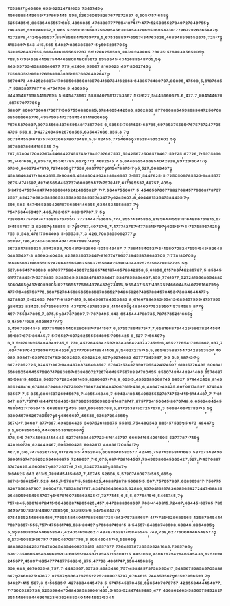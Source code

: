 ⁷⁰⁵³⁸¹⁷‽⁴⁶⁴⁶⁶·⁶⁹³′⁶²⁵²⁴⁷⁴¹⁶⁰³,⁷³⁴⁵⁷⁴⁵‽⁴⁵⁶⁶⁶⁸⁸⁴⁴⁹⁶⁵⁵′⁷³⁷⁸⁶⁹⁴⁴⁵,⁵⁹⁸·⁵³⁶³⁶⁰⁶⁹⁸²⁸⁷⁶⁷⁷⁹⁷²⁸³⁷,⁶·⁶⁰⁵′⁷⁵⁷′⁶⁵⁵‽⁵²⁵⁵⁴⁹⁵′⁵·⁸⁸⁵³⁶⁴⁶⁵⁵⁵⁷′⁶⁸⁵·⁴³⁶⁶⁸³⁵,⁴⁷⁶³⁸⁸⁷⁷⁷⁷⁶⁹⁴¹⁸⁷⁴¹⁷'⁴⁷⁷'⁵²⁵⁰⁸⁵⁵²⁷⁸⁴⁰⁷²⁷⁰⁴⁹⁷⁵⁵‽⁷⁴⁸³⁶⁸⁵·⁵⁹⁸⁸⁴⁶⁸⁵⁷·³,⁸⁶⁵,⁵²⁶⁵⁸¹⁶¹⁶⁶⁸³⁷⁵⁶⁷⁸⁵⁴⁵⁶²⁸⁵⁴⁵⁴³⁷⁸⁶⁹⁵⁰⁶⁸⁵⁴⁷³⁶¹⁷⁷⁸⁶⁷²⁸²⁶³⁶⁵⁸⁴⁷‽⁴²⁷²⁸⁷⁸·⁴¹³′⁵‽⁶⁵⁵³⁷:⁸⁵⁷′⁸⁵⁶⁸⁴⁷⁵⁷⁵⁹⁷⁷⁸·⁵·⁶⁷⁵³⁵⁸⁸⁹⁷'⁶⁹⁵⁷⁴³⁴⁷⁶³⁶³⁶·⁴⁶⁸⁹⁴⁸⁵⁹⁸⁵⁵²⁶⁷⁵·⁷²⁵'⁷‽⁴¹⁸³⁸⁹⁷'⁵⁴³,⁴¹⁵:⁵⁶⁵,⁵⁴⁸²⁷′⁸⁸⁶³⁸⁵⁸⁸⁷'⁵‽⁵⁰⁵²⁸⁵⁷⁰⁵‽⁵²⁸⁸⁵²⁶⁴⁶⁷⁶⁵⁵:⁶⁶⁶⁴⁶¹⁶¹⁶⁵⁵⁶⁵²⁷⁹⁷,⁵′⁵'⁷⁸⁶²⁵⁶⁵⁸⁶·⁸⁸³′⁸⁹⁴⁸⁸⁰⁵,⁷⁹⁸²⁵'⁵⁷⁶⁸⁸³⁸⁵⁶⁵⁸⁰⁵‽⁷⁶⁸·⁵'⁷⁹⁵'⁶⁵⁸⁴⁴⁹⁸⁷⁵⁴⁴⁴⁶⁵⁸⁰⁸⁴⁸⁰⁸⁵⁶¹³,⁶⁹⁵³⁵⁴⁵′⁴³⁴²⁶⁸⁸⁵⁴⁸⁷⁰⁵·⁵‽⁸⁴³′⁵⁹⁷⁹³′⁴⁹⁸⁸⁶⁶⁴⁰⁸⁷⁷,⁷⁷⁵·⁴²⁴⁰⁶·⁵⁵⁶⁶⁷,⁸¹⁶⁹⁶²³,⁴⁹⁷′⁸⁰⁶²⁷⁴⁵‽⁷⁰⁵⁶⁶⁰⁵′³′⁸⁵⁸²⁷⁶⁵⁶⁸⁹⁸³⁸⁹⁵'⁶⁵⁷⁶⁶⁷⁸⁴⁸²⁸⁴⁷‽⁶⁶⁷⁰⁴⁷³,⁴⁹⁴²⁵²⁶⁸⁸⁷⁴¹⁷⁰⁶⁸⁵⁰⁶⁹⁶⁰⁸¹⁸⁰⁷⁰⁴¹⁶⁰⁷³⁴¹⁶²⁸⁶³′⁶⁴⁸⁸⁵⁷⁶⁴⁸⁰⁷⁰⁷:⁸⁰⁸⁹⁶·⁴⁷⁵⁰⁸·⁵:⁶¹⁸⁷⁶⁸⁵:⁷·⁵⁹⁸³⁸⁶⁷⁷⁸⁷⁷′⁶·⁴⁷⁵⁴⁷⁵⁶·⁵·⁴³⁶³⁵‽⁸⁴⁴⁹⁵⁴⁸⁷⁶⁹⁸⁵⁴¹⁶⁷⁶⁹⁵,⁵'⁶⁴⁵⁴⁷³⁶⁶⁷,⁵⁸⁸⁸⁴⁰⁷⁵⁶¹⁷⁷⁵³⁵⁶⁷,⁵'⁷′⁶²⁷·⁵′⁴⁴⁵⁶⁶⁰⁶⁷⁵:⁶·⁴⁷⁷:⁷·⁸⁰⁴¹⁴⁴⁶²⁸·⁸⁶⁷⁵⁷⁰⁷⁷⁷⁹⁵‽⁵⁸⁸⁰⁷,⁸⁰⁶⁰⁷⁰⁶⁶⁴¹⁷³⁶⁷⁷′⁵⁰⁵⁷⁵⁵⁶⁸⁸⁰⁸⁸⁵:⁶⁷⁸⁴⁶⁰⁵⁴⁴²⁵⁸⁶·⁸⁹⁶²⁸³³,⁸⁷⁷⁰⁶⁶⁸⁸⁵⁴⁵⁹⁸⁶⁸³⁶⁴⁷²⁵⁰⁷⁰⁸⁶⁸⁵⁶⁶⁶⁶⁶⁵⁷⁷⁶·⁴⁹⁵⁷⁵⁰⁵⁴⁷²⁷⁵⁸⁴⁵⁴⁸¹⁴¹⁸⁰⁶⁶⁵‽⁷⁶⁷⁶⁴³⁷⁰⁸³⁷:⁸⁰⁷³⁴⁵⁶⁸⁴³⁷⁶⁵⁹⁵⁴⁸¹⁷³⁶⁷⁷⁰⁵,⁶·⁵³⁵⁵⁵′⁷⁵⁶¹⁴⁰⁵'⁶³⁷⁸⁵·⁶⁹⁷⁸⁵³⁷⁵⁵⁹⁵′⁷⁶⁷⁵⁷⁶⁷²⁴⁷⁷⁰⁵⁴⁷⁹⁵,⁵⁵⁶·⁸·³′⁴²⁷²⁶⁹⁴⁵⁶²⁶⁷⁶⁸⁵⁶⁵:⁶³⁵⁴⁴⁷⁶⁶⁶·⁸⁵⁵:³,⁷‽⁶⁰⁷³⁴⁴⁵⁵³′⁶⁷⁸⁷⁵⁷⁴⁰⁷²⁶⁶⁵⁷⁸⁰⁷³⁴⁸⁸·⁵:⁵'⁸²⁴⁵⁵:⁷⁷⁵⁴⁶⁰⁵‽⁷⁸⁵³⁸⁴⁵⁹⁵²⁶⁰³,⁵‽⁸⁵⁷⁸⁸⁶⁷⁸⁶⁴⁴¹⁸⁵⁵⁴⁵,⁷‽⁷⁸⁷·⁵⁷⁸⁰⁴¹⁷⁰⁸²⁷⁶⁷⁴⁵⁴⁶⁸⁴²⁷⁴⁵⁵⁷⁴³′⁷⁸⁴⁹⁷⁹⁷⁶⁸⁷⁵³⁷·⁵⁹⁴²⁵⁶⁷²⁵⁰⁸⁵⁷⁸⁴⁶⁷'⁵⁹⁷²⁵,⁸⁷⁷²⁶·⁷'⁵⁹⁷⁵⁸⁹⁶⁹⁵·⁷⁴⁶¹⁶³⁸·⁸·⁸⁹⁵⁷⁸·⁴⁵³′⁶¹⁷⁸⁵·⁶⁶⁷‽⁷⁷³,⁴⁶⁸²⁵'⁵,⁷,⁵:⁶⁴⁴⁶⁵⁵⁵⁴⁶⁶⁸⁵⁴⁰⁴²⁸²⁸·⁸⁹⁷²³′⁶⁰⁴¹⁷‽⁶⁷³′⁶·⁸⁴⁶³⁷²⁴⁷⁸¹⁶·⁷²⁷⁴⁸⁰⁵‽⁷⁷⁵³⁸·⁶⁸⁶⁷⁷⁹⁷‽⁶¹⁵⁴⁷⁸⁸⁷⁵'⁷‽⁵·⁵²⁷:⁵⁰⁸³⁴³⁷‽⁴⁵⁸³⁶⁴⁶³⁴¹⁷'⁸⁴⁶³⁶¹⁵:⁵'⁸⁰⁸⁶⁵:⁴⁵⁸⁸⁶⁰⁴⁹⁶²⁸²⁸⁶⁴⁶⁶⁶⁷,⁷′⁵⁵⁷·⁵⁴⁴⁷⁶²⁵'⁵'⁷²⁵⁰⁵⁰⁶⁷⁸⁵⁵²³′⁶⁴⁸⁵⁵⁷⁷²⁶⁷⁵′⁴⁷⁴¹⁵⁸⁷:⁴⁸⁷′⁶⁵⁶⁵⁴⁴⁵²⁷³⁷′⁶⁰⁸⁸⁵⁹⁴⁷⁷'⁷⁹⁷⁸⁴¹⁷:⁶¹⁷⁹⁸⁵⁵³⁷·⁴⁸⁷⁵⁷:⁴⁰⁵‽⁵′⁸⁴⁷⁹⁴⁷⁵⁹⁷⁴⁸⁴⁷⁷⁴⁹⁶³⁶⁰⁶¹⁶²⁴²⁴⁶⁵⁵⁸²⁷,⁷'⁷·⁶³⁴⁶⁷⁵⁵⁰⁶¹⁷,⁵,⁴⁵⁴⁶⁵⁶⁷⁰⁶⁷⁷⁸⁸²⁷⁶⁸⁴⁵⁷⁷⁶⁶⁶⁸¹⁷⁸⁷³⁷²⁵⁵⁷·⁸⁵⁴²⁷⁰⁵⁸³′⁵⁸⁵⁵⁶⁵⁵²⁵⁵⁸⁹⁵⁹⁵⁸⁵³⁵⁷⁴³⁴⁷⁷‽⁶²⁴⁵⁶⁰⁷:⁸·⁴⁰⁴⁴⁸¹⁵³⁵⁴⁷⁵⁸⁴⁴⁹⁵′⁷‽⁵⁵⁶·⁵⁸⁵,⁴⁴⁷′⁵⁶⁵³⁸⁹⁴⁰⁶¹⁸⁷⁵⁶⁸⁵⁶¹⁴⁶⁸⁵⁵·⁶³⁴⁴⁵³⁴⁹⁵⁸⁸⁸⁷,⁷‽⁷⁵⁴⁷⁵⁶⁴⁴⁵⁹⁴⁹⁷:⁴⁶⁵:⁷⁸³′⁶⁵⁷,⁶⁸³′⁶⁷⁷⁰⁷·⁷,⁵‽⁷²⁸⁰⁶⁴⁷⁷⁵⁷⁶⁴⁷⁴⁷³⁶⁸⁸⁵⁷⁶⁷⁹⁵′⁷,⁷⁷⁷³⁴⁴⁴⁷⁵³⁶⁸⁵·⁷⁷⁷:⁸⁵⁵⁷⁴³⁴⁵⁸⁶⁵:⁸¹⁸⁹⁶⁴⁷'⁵⁵⁸¹⁸¹⁶⁴⁸⁸⁶⁷⁶¹⁸¹⁵:⁶⁷⁵'⁴⁵⁵⁵⁷⁸⁷,³,⁸²⁶⁵⁷‽⁴⁸⁸⁵⁵,⁵'⁷‽⁵′⁷⁸⁷:⁴⁰⁷⁵⁷′⁵·⁷:⁴⁷⁷⁷⁴²⁷⁵⁷'⁴⁷⁷⁸⁸¹⁵′⁷⁹⁷‽⁶⁰⁵′⁵′⁷'⁵'⁷⁵⁷⁵⁸⁹⁵⁷⁴²⁵‽⁷⁵⁵,⁵·⁵⁴⁸·⁴⁷⁸¹⁷⁵⁶⁴⁴⁰³,⁵'⁶⁵⁵³⁵:⁷·³,⁴²⁶·⁷⁰⁸⁵⁸⁹⁵⁰⁶²⁷⁷⁷‽⁶⁹⁸⁸⁷·⁷⁸⁶·⁴²⁴⁰⁴³⁶⁰⁶⁸⁴⁹⁴¹⁷⁹⁶⁷⁶⁸⁸⁷⁴⁸⁵‽⁵⁶⁷²⁸⁴⁷⁸⁸⁶⁶³⁵:⁸⁹⁴³⁸³⁸·⁷⁰⁵⁴⁸¹³′⁸²⁸⁰⁵'⁵⁰⁵⁵⁴³⁴⁸⁷,⁷,⁷⁸⁸⁴⁵⁵⁴⁰⁵²⁷'⁵'⁴⁹⁸⁰⁷⁰⁸²⁴⁷⁵⁹⁵′⁵⁴⁵'⁸²⁶⁴⁸⁰⁴⁸⁵⁵⁴⁹⁷'³,⁸⁵⁶⁰³′⁴⁰⁴⁹⁸·⁸²⁵⁸⁵²⁶³⁷⁹⁴⁴⁷'⁸¹⁶⁷⁷⁴⁷⁸⁶⁹⁷²⁸⁴⁵⁵⁸⁷⁸⁶⁸³⁷⁰⁵·⁷′⁷⁷⁸¹⁸⁰⁷⁰⁵‽³′⁴²⁶⁵⁶⁶⁷'⁸⁶⁸⁵⁵⁰⁵²⁴⁷⁸⁶⁴³⁵⁶⁵⁸⁶²⁵⁶⁸³⁷′⁵⁵⁶⁴⁴²⁵⁹⁸⁰⁴⁰⁴⁴⁸⁷⁵⁷⁵'⁵⁶⁷⁷⁸⁸⁵⁷⁷²⁵,⁵‽⁵³⁷:⁶⁶⁵⁴⁵⁷⁶⁰⁶⁸³,⁸⁶⁷⁰⁷⁷⁷⁵⁸⁰⁴⁶⁶⁹⁷²⁵²⁸⁵⁷⁴⁶¹⁸⁷⁴⁰⁵⁷⁸³⁴²⁸⁵⁸·⁵·⁶¹⁸⁹⁶·⁶¹⁵⁷⁸³⁷⁴⁸²⁸⁶⁷⁸⁷·⁵'⁸⁵⁶⁴⁵′⁶¹⁷⁷⁷⁸⁸⁴⁵'⁷′⁵³⁷⁵⁸⁶⁵,⁵³⁸⁵⁵⁴⁵′⁵²⁸⁹⁸⁴⁷⁴⁸⁷⁵⁸⁴⁴⁷,⁵³⁴⁷⁸⁵⁵⁸⁶⁴⁶³⁷:⁸⁵⁵·⁷⁷⁶¹⁵⁷⁷·⁵²⁷²⁸¹⁶⁵⁶⁸⁶⁵⁴⁸⁸⁰⁵⁰⁶⁰⁴⁸⁵‽⁴¹⁷′⁴⁰⁸⁹⁸⁰⁵′⁸²⁷⁵⁶⁵⁵⁷⁷⁵⁶⁶⁴³⁷⁶⁴³⁷‽⁷³⁴¹⁵:³′⁵⁹⁴³⁷′⁵⁵⁷′⁴³⁵²⁵²⁴⁶⁶⁰⁴⁴⁵′⁴⁰⁷²⁶¹⁶⁶⁷⁹⁵‽⁴⁷⁷′⁷⁹⁴⁸⁵⁷⁵³⁷⁷⁶·⁶⁶⁸⁷⁵²⁷⁶⁴⁵⁶⁸⁵⁶⁵⁵⁸³⁶⁰⁷⁸⁶⁶⁵²⁷⁹⁴⁸⁶⁵⁸²⁶⁷⁴⁸⁵⁷⁸⁸⁴⁵⁷⁰⁴⁵³′⁷³⁸³⁴⁶⁴⁴⁴⁷⁷‽⁸²⁷⁸⁸³⁷·⁵'⁶²⁶⁶³,⁷⁴⁶⁷⁷′⁶¹⁸⁹⁷′⁴¹⁵·⁵:⁸⁶⁴⁹⁶⁸⁷⁸⁴⁵⁵³⁴⁸³,⁸·⁶¹⁴⁶⁷⁴⁴⁴⁵⁸³′⁵⁵⁴¹³′⁶⁸⁵⁴⁵⁷⁵⁹⁵'⁴⁷⁵⁷⁵⁹⁵‽⁸⁶⁴³³,⁸³⁴⁰⁵:⁵⁶⁷⁵⁵⁶⁶⁵⁷⁷⁵,⁴³⁷⁹⁷⁰⁴³⁷⁸⁵³³′⁸·⁴¹⁴⁴⁶⁹⁵‽⁴⁸⁸⁴⁶⁰⁷⁷⁵³⁵⁹⁵⁰⁷′⁵⁷⁵⁴⁵⁸⁵,⁸⁷⁷‽⁴⁹⁷'⁷⁵⁵³⁴⁷⁸⁹⁵·⁷·⁸⁷⁵:⁵‽⁸⁴⁷³⁷⁸⁶⁰⁷·⁷'⁷⁶⁷⁸⁴⁹⁵·⁶⁴³,⁶⁵⁴⁵⁴⁴⁴⁷⁸⁸⁷³⁵·⁷⁸⁷⁵⁷³⁵²⁶¹⁶⁶⁵‽⁶·⁴⁷⁵⁶⁷'⁶⁰⁸·⁴⁸⁵⁸⁴⁹⁷⁷⁷‽⁵:⁴⁹⁶⁷⁵³⁶⁴⁵'⁵,⁸⁹⁷⁷⁵⁴⁸⁶⁵⁴⁴⁰⁸²⁸⁰⁶⁸⁷'⁷⁸⁴¹⁵⁶⁷,⁶·⁵⁷⁵⁵⁷⁸⁶⁴⁸⁷⁵'⁷·⁷·⁶⁵⁸¹⁶⁶⁸⁷⁶⁴⁴²⁵′⁵⁸⁶⁷⁸²⁴⁴⁵⁶⁴³⁵′⁸⁸⁷′⁸⁷⁵′⁸⁶⁴⁴⁵:⁷,⁵′⁷⁶⁵²⁷′⁶⁰⁷²⁶²⁵⁵⁵⁵⁶⁴⁸⁹⁵′⁷⁰⁵⁶⁴²⁵,⁸·⁵²⁷,⁷'⁵⁶⁴⁰⁷‽⁶·³,⁵′⁸⁷⁸¹⁶⁹⁵⁵⁴⁸⁴⁹⁴⁹⁷³⁵·⁵,⁷³⁸·⁴⁵⁷²⁶⁴⁵⁶⁴²⁵⁹⁷′⁸³⁴³⁶⁶⁴²⁴³⁷³⁷³⁵'⁵′⁶·⁴⁵⁵²⁷⁷⁶⁵⁴¹⁷⁸⁶⁰⁶⁶⁷:⁸⁹⁷·⁷:⁶⁹⁴⁷⁶³⁷⁰⁴²⁷⁹⁶⁹⁶⁷⁷²⁶⁴⁵²⁶·⁸²⁷⁷⁷⁰⁶⁵⁴¹⁸⁸⁴¹⁴⁰⁸·⁸·⁵⁴⁶²⁷²⁷⁵⁷'⁵:⁵:⁸⁶⁵′⁸³⁵⁸⁸⁷⁵⁴⁷⁰⁴²⁸⁵⁵³⁵⁰⁷,⁴⁰⁶⁸⁵:⁵⁵⁸⁴⁷'⁶³⁵⁷⁶⁹⁷⁴⁷⁸³′⁶⁰⁵²⁴³⁵:⁶⁹⁴²⁸²⁶·⁸⁹⁷‽⁵²⁷⁴⁶⁸³,⁴³⁷⁷⁷³⁴⁹⁵⁴⁷·⁵′⁵,⁵:⁵·⁸⁸⁷'³′⁷‽⁶⁸⁷²⁷⁸⁵²⁷²⁵·⁸²⁴⁵⁷'⁸⁸⁷′⁸⁴⁸⁴⁶⁷⁸³⁷⁴⁶⁴⁶³⁵⁸⁷,⁵⁷⁶⁴⁷′⁵³⁴⁸⁷⁶⁵⁰⁷⁰⁵⁵⁴²⁴¹⁷⁴⁵⁰⁷,⁶¹⁸¹⁵³⁷⁶⁴⁹⁵,⁵⁰⁶⁶⁴¹⁵⁵⁶⁸⁶⁰⁵⁶⁴⁴⁵⁵⁷⁶⁸⁰⁷⁴⁷⁸⁸³⁸⁶⁷'⁶³⁸⁶⁶⁰⁷²⁷²⁶⁷⁶⁰⁴⁸⁵⁷⁵⁶⁷⁸⁸⁸⁴⁷⁸⁰⁴⁹⁵,⁸⁵⁶⁰⁷⁴⁸⁴⁴⁴⁸⁸⁴¹⁴⁰³,⁶⁵⁷⁶⁶⁸⁷⁴⁵′⁵⁰⁸¹⁵·⁴⁶⁵²⁸·⁵⁶⁵⁹⁷⁰⁷²⁸²⁴⁶⁸¹⁴⁵⁵:⁸³⁸⁰⁶⁹⁷'⁷′⁸·⁸·⁶⁹³′⁵:⁴³⁵³⁵⁸⁵⁰⁶⁸⁷⁴⁵,⁶⁸⁵²⁷,⁵⁷⁴⁴⁴²⁴⁹⁸·⁸¹⁴³⁸⁹⁵²⁴⁸⁴¹⁶·⁶⁷⁴⁶⁸⁸⁷⁹⁴⁶⁸²⁷⁴⁷²⁵⁰⁷'⁷⁶⁸⁶⁷³⁴¹⁶⁴⁸⁴⁷⁰⁶⁷⁶¹⁵′⁴⁶⁸·⁶·⁴⁸⁶⁴⁷'⁴⁹⁴²⁵:⁸⁰⁷⁰⁸¹⁷⁴⁵⁹⁷,⁸⁷⁴⁹⁴⁸⁶³⁵⁵⁷,⁷·⁵,⁸⁵⁵:⁸⁸⁶¹⁵³⁷²⁶⁹⁴⁵⁶⁷⁶·⁷′⁴⁸⁵⁵⁴⁶⁸⁴⁶·⁷,⁶⁹⁴³⁴¹⁸⁶⁴⁵⁴⁰⁶³⁵⁵⁵²⁷⁸⁷⁴⁷⁵³′⁴¹⁵′⁶¹⁴⁴⁴⁸⁷·⁷,⁷′⁸¹⁶⁴⁷,⁸³⁷:⁷³⁷⁴⁷'⁸⁴⁴⁷⁶¹⁵⁸⁴⁶⁵'⁵⁸⁷³⁶⁰⁵⁹⁵⁵⁶⁹⁸⁰³′⁸¹⁴⁸⁷⁸⁷⁴⁷·⁸⁷⁵⁷⁷⁰⁴¹⁵⁰⁶⁴⁵′⁸⁶⁷⁰⁷⁴⁸·⁶·⁶⁵⁶⁹⁴⁰⁴⁵⁴⁵⁴⁸⁸⁶⁴³⁷'⁷⁰⁵⁶⁴¹⁵,⁶⁶⁸⁶⁸⁸⁷‽⁴⁹⁵,⁵⁸⁷·⁶⁰⁵⁶⁵⁵⁷⁶⁸·⁵:⁸¹⁷²⁵³⁸¹⁵⁰⁷²⁵⁷⁶⁷⁸·³,⁵⁶⁶⁸⁴⁰⁶⁷⁵⁷⁸³⁷'⁵,⁵‽⁸³⁸⁰⁴⁶⁷⁹⁴²⁶⁷⁸⁰⁵⁹⁷‽⁵‽⁶⁴⁶⁶⁶⁹⁷·⁴⁶⁵³⁸·⁶³⁶²⁷²⁸⁴⁶⁶⁵‽⁵⁶⁷′³′⁷·⁶⁴⁶⁸⁷,⁸⁷⁷′⁶⁸⁷·⁴⁹⁴⁵⁸⁴⁴³⁵,⁵⁴⁶⁷⁵²⁶¹⁸⁶⁶⁷⁵,⁵⁵⁸¹⁵·⁷⁵⁴⁴⁸⁰⁵⁴³,⁸⁸⁵'⁵⁷⁵³⁵‽⁵′⁶⁷³,⁴⁸⁴⁴⁷‽³,⁵·⁸⁰⁶⁸⁵⁶⁵⁰⁵·⁴⁴⁴⁰⁸⁵⁵³⁶¹⁸⁰⁶⁶⁷‽⁴⁷⁸·⁵′⁵,⁷⁶⁷⁴⁴⁸⁶²⁴¹⁴⁴⁴⁴⁵,⁴²⁷⁷⁶¹⁸⁸⁴⁴⁶⁷⁷²³′⁶¹⁶¹⁴⁵⁷⁹⁷,⁶⁶⁶⁹⁴¹⁶⁵⁴⁰⁶¹⁵⁰⁵,⁵³⁷⁷⁷⁸⁷'⁷⁴⁵‽⁴²⁸¹⁶⁰⁷³⁶·⁸²⁴⁴⁴⁹⁴⁶⁷·⁵⁰⁵³⁶⁰⁴²⁵,⁸⁰⁸²⁸¹⁷,⁴⁸⁸³⁸¹⁷⁰⁸³⁴¹⁷‽⁴⁶⁷·⁸·³′⁶·⁷⁴⁷⁵⁶²⁶¹⁷⁵⁸·⁸¹⁷⁸⁷⁸³′⁵'⁴⁹⁵²⁸⁴⁵·⁶⁰⁸⁸⁶⁴⁸⁵⁸⁰⁵⁷⁷,⁴²⁷⁴⁵:⁷⁵⁸⁷⁴³⁸⁵⁸¹⁴¹⁶⁸³,⁵⁸⁷⁰⁷³⁴⁸⁴⁹⁶⁵⁸⁰⁶¹⁵³⁷⁴⁷³⁵²⁵²⁵³⁴⁶⁶⁶⁸⁷⁵,⁷²⁴⁸⁶⁹⁷·⁷′⁶·⁶⁷⁵:⁶⁸⁷′⁷³⁸¹⁶⁴⁵⁰⁷:⁷³⁴⁹⁶⁹⁸⁰⁶⁴⁵³⁶⁹⁴²⁷:⁵²⁷:⁷′⁴³⁷⁰⁸⁸⁷³⁷⁴⁷⁴⁶²⁵:⁴⁵⁶⁰⁵⁶⁷‽⁸⁹⁷²⁶³⁷'⁸·⁷'⁵·⁵³⁴⁰⁷⁷⁸⁴⁵‽⁵⁵⁵⁴⁷‽³′⁶⁴⁶²⁵,⁶⁴³,⁶¹³′⁵:⁷⁸⁸⁴⁴⁵⁴¹⁵′⁶⁶⁷·⁷·⁴⁰⁷⁴⁵,⁵²⁶⁰⁶·⁵:⁵⁷⁸⁰⁷⁴⁸⁰⁸⁷³′⁵⁸⁵·⁶⁶⁵‽⁸⁸⁷′³′⁶⁸⁶²⁵⁴⁷·⁵²³,⁴⁴⁵:⁷′⁵⁷⁸⁸⁷′⁵:⁵⁸⁵⁸⁴²⁵:⁴⁶⁸⁸⁷²⁸⁷³′⁵⁶⁶⁸⁵′⁵·⁵⁶⁷:⁷⁵⁷⁰⁵⁷⁸³⁷·⁶³⁸⁹⁶⁹⁸¹⁷'⁷⁵⁶⁷⁷⁵⁸²⁶⁷⁶⁵⁶⁹⁸⁷⁸⁰⁷·⁵⁰⁶⁰⁴⁷⁵:⁷⁴⁵³⁸⁵⁴¹⁷⁸⁷:⁸³⁴⁷⁴⁵⁶⁴⁶⁶⁶³⁵:⁶²⁸⁸⁶·⁸⁹⁷⁰⁴¹⁶¹⁵⁷⁸³⁶⁹⁸⁵⁶⁵⁸²⁷²⁴⁴⁷′⁶⁸⁸²⁶²⁶⁴⁸⁰⁵⁹⁶⁵⁴⁹⁵⁴⁷⁰⁷‽⁵′⁴⁷⁸¹⁶⁰⁷³⁵⁸⁶²⁴²⁵'⁷·⁷²⁷⁷⁴⁴⁵·⁶·⁵·⁵:⁸⁷⁷⁶⁴¹⁵'⁶·⁵⁴⁶⁵⁷⁴⁵·⁷‽⁷⁵⁷'⁸⁴⁵:⁶³⁶¹⁸⁰⁷⁸⁴¹⁵′⁵⁰⁴³⁶³⁸⁷⁴²⁶⁵⁶²⁵:⁴⁵⁷:⁶⁴⁷³⁸⁸⁸⁹⁶⁸⁶⁹⁷,⁷⁶³′⁴¹⁴⁰⁸¹⁵·⁷²⁴⁰⁷:⁶³⁴⁴⁵'⁶³⁷⁶⁵'⁷⁸⁵³⁴⁹⁵⁷⁶⁰⁷⁸³′³′⁴⁴⁸⁰⁷²⁶⁸⁵‽⁶·⁵⁷³′⁸⁰⁵′⁶·⁵⁴⁷⁵⁴⁸⁴³⁷‽⁶⁷⁵⁴⁶⁵⁵²⁴⁴⁸⁶⁶⁸⁴⁸⁶·⁷⁷⁶⁹⁵⁴⁸⁴⁴⁰⁴¹⁷⁸⁸⁵⁶⁵⁸¹⁷³⁵'⁸⁴³′⁷⁵⁷²⁸⁴⁶⁵⁷'⁴¹⁷'⁷²⁵′⁶²⁸⁶⁸⁹⁵⁶⁵,⁴³⁵⁸⁷⁸⁴⁵⁴⁴⁴⁷⁶⁸⁷⁸⁶⁹⁷'⁵⁵⁵:⁷⁵⁷'⁴⁷⁵⁶⁶¹⁷⁴⁶·⁶³³′⁸⁰⁴⁹⁷‽⁷⁶⁶⁶⁸⁷⁴⁹⁸¹⁵,³′⁵⁴⁵⁵⁷'⁸⁴⁸⁹⁸⁷⁴⁰⁶⁰⁸·⁶⁰⁸⁴⁶·⁸⁸⁶⁴⁸⁹⁵‽⁵:⁵‽⁸³⁶⁰⁸⁹⁵⁴⁵⁴⁶⁸⁵⁸⁵⁴⁷:⁴²⁴⁰⁵'⁶⁹⁶²⁶²⁷'⁴⁸⁷⁸⁷⁸⁵²⁸¹⁷′⁵⁸⁴⁵⁵⁴⁵,⁷⁴⁸·⁷³⁸·⁶²⁷⁷⁶⁰⁶⁰⁴⁴⁶⁵⁴⁸⁵⁷⁷‽⁶·⁵⁷³′⁵⁰⁵⁶³′⁵⁶⁷⁹⁷'⁷³⁸⁰⁴⁶⁷⁰⁸¹⁷⁹⁸·³,⁸⁰⁸⁴⁶⁰⁴⁵⁷'⁶·⁵⁵⁸⁰⁵‽⁴⁸⁸³⁸²⁵⁴⁴²⁵²⁷⁶⁴⁷⁸⁰⁴⁵⁴³⁵⁴⁶⁰⁸⁹⁷⁵⁴¹⁵,⁸⁵⁵⁷⁶⁷⁷,⁷⁷⁶⁴⁵⁵⁷⁸⁷²⁶⁵⁵⁹⁵²⁸¹⁶⁸⁵:⁷⁹⁶⁵⁷⁰⁵‽⁶⁷⁶¹⁷³⁵⁴⁶⁰⁵⁴⁵⁴⁶⁴⁸⁶⁸⁹⁷⁰³′⁶⁰⁵⁵⁵′⁸⁴⁵⁹⁷'⁸⁹⁴⁵⁷'⁶³⁸⁰⁷'⁵,⁴⁴⁵'⁸⁶⁸·⁸³⁸⁶⁷⁶⁷⁹⁴²⁶⁴⁶⁵⁴⁵⁴³⁶·⁶²⁵'⁸⁹⁴²⁴⁵⁶⁷⁷·⁴⁵⁸⁹⁷′⁶³⁵⁴⁷⁷⁷⁴⁶⁷⁷⁵⁶³³′⁶·⁸⁷⁵:⁴⁷⁷⁹³,⁴⁰⁶¹⁷⁴⁷·⁶⁵⁶⁴⁴⁵⁶⁸⁵‽⁵⁹⁶·⁶⁸⁸·⁴⁶⁷⁰⁵³⁵'⁸·⁷⁵⁷:⁷'⁴⁴⁸³⁵⁶⁷:⁵⁹⁷³⁵:⁸⁶⁸³⁴⁸⁶·⁷⁵⁷′⁴⁹⁸⁴⁸⁵⁷³⁷⁹⁸⁹⁵⁰⁴¹⁷·⁵⁴⁸⁵⁶⁷⁵⁹⁸⁵⁸⁵⁷⁰⁵⁸⁸⁸⁶⁸⁷‽⁷⁴⁶⁸⁸⁷⁵′⁴⁷⁶⁷⁷,⁸⁷⁵⁶⁷‽⁶⁹⁶³⁷⁶⁷⁵⁵²⁷²⁵²⁸⁸⁸⁰⁷⁵⁷⁸⁷·⁸⁷⁶⁴⁶¹⁵,⁷⁴⁴³⁵³⁵⁶⁷‽⁶¹⁵⁹⁷⁸⁵⁶⁵⁹³,⁷‽⁶⁴⁶²⁷'⁴¹⁵,⁵⁰⁷:³,⁵'⁵⁶⁵³⁵′⁷,⁴²⁷³⁸³⁴⁶⁴⁵⁴⁷³,⁵,⁵⁷⁴⁷⁵⁴⁵⁰⁷⁰⁴⁵⁸·⁶²⁶⁵⁴⁰⁷⁰⁷⁰⁷⁵⁷,⁴²⁶⁵⁵⁸⁴⁴⁴⁴⁵⁴⁸⁷⁷·⁷′⁷³⁶⁰⁵²⁸⁹⁷³⁸·⁶²⁵³⁵⁸⁴⁴⁷⁰⁴⁸⁴³⁸⁵⁸³⁸⁰⁶¹⁴³⁵:⁵′⁸⁵³′⁵²⁸⁴⁷⁴⁸⁵⁴⁸⁵·⁴⁷⁷'⁴³⁶⁸⁶²⁴⁶³′⁵⁸⁵⁶⁵⁷⁵⁴⁵²⁸²⁷³⁵⁵⁴⁴⁸⁶⁵⁸⁴⁴⁶⁹⁶¹⁸²³′⁶³⁶²⁶⁸⁵⁰⁴⁰⁴⁴⁶⁴⁶⁵³′⁵³⁴⁴
